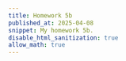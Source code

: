 ```yaml
---
title: Homework 5b
published_at: 2025-04-08
snippet: My homework 5b.
disable_html_sanitization: true
allow_math: true
---
```


<div id="three.js_container"></div>

<script type="module">
    import * as THREE from "/250408/three.js-master/build/three.module.js"

    console.log(THREE)

    const container = document.getElementById(`three.js_container`)
    const width = container.parentNode.scrollWidth
    const height = width * 9 / 16


			import { OrbitControls } from '/250408/three.js-master/examples/jsm/controls/OrbitControls.js';
			import { GUI } from '/250408/three.js-master/examples/jsm/libs/lil-gui.module.min.js';

			import { GLTFLoader } from '/250408/three.js-master/examples/jsm/loaders/GLTFLoader.js';
			import { RGBELoader } from '/250408/three.js-master/examples/jsm/loaders/RGBELoader.js';

			let scene, renderer, camera, floor, orbitControls;
			let group, followGroup, model, skeleton, mixer, clock;
		
			let actions;

			let settings = {
				show_skeleton:false,
				fixe_transition: true,
			};

			const PI = Math.PI;
			const PI90 = Math.PI / 2;

			const controls = {

				key:[0,0],
				ease : new THREE.Vector3(),
				position : new THREE.Vector3(),
				up : new THREE.Vector3(0, 1, 0),
				rotate: new THREE.Quaternion(),
				current:'Idle',
				fadeDuration:0.5,
				runVelocity:5,
				walkVelocity:1.8,
				rotateSpeed:0.05,
				floorDecale:0,

			};


			init();

			function init() {

				const container = document.getElementById( 'container' );

				camera = new THREE.PerspectiveCamera( 45, window.innerWidth / window.innerHeight, 0.1, 100 );
				camera.position.set( 0, 2, - 5 );
				//camera.lookAt( 0, 1, 0 );


				clock = new THREE.Clock();

				scene = new THREE.Scene();
				scene.background = new THREE.Color( 0x5e5d5d );
				scene.fog = new THREE.Fog( 0x5e5d5d, 2, 20 );

				group = new THREE.Group();
				scene.add(group);

				followGroup = new THREE.Group();
				scene.add(followGroup);

				/*const hemiLight = new THREE.HemisphereLight( 0xffffff, 0xb3602b, 0.5 );
				hemiLight.position.set( 0, 20, 0 );
				scene.add( hemiLight );*/

				const dirLight = new THREE.DirectionalLight( 0xffffff, 5 );
				dirLight.position.set( - 2, 5, - 3 );
				dirLight.castShadow = true;
				let cam = dirLight.shadow.camera;
				cam.top = cam.right = 2;
				cam.bottom = cam.left = - 2;
				cam.near = 3;
				cam.far = 8;
				dirLight.shadow.bias = -0.005;
				dirLight.shadow.radius = 4;
				followGroup.add( dirLight );
				followGroup.add( dirLight.target );

				//scene.add( new THREE.CameraHelper( cam ) );

				renderer = new THREE.WebGLRenderer( { antialias: true } );
				renderer.setPixelRatio( window.devicePixelRatio );
				renderer.setSize( window.innerWidth, window.innerHeight );
				renderer.toneMapping = THREE.ACESFilmicToneMapping;
				renderer.toneMappingExposure = 0.5;
				renderer.shadowMap.enabled = true;
				container.appendChild( renderer.domElement );

				orbitControls = new OrbitControls( camera, renderer.domElement );
				orbitControls.target.set( 0, 1, 0 );
				orbitControls.enableDamping = true;
				orbitControls.enablePan = false;
				orbitControls.maxPolarAngle = PI90 - 0.05;
				orbitControls.update();

				// EVENTS

				window.addEventListener( 'resize', onWindowResize );
				document.addEventListener( 'keydown', onKeyDown );
				document.addEventListener( 'keyup', onKeyUp );


				// DEMO

				new RGBELoader()
					.setPath( '/250408/three.js-master/examples/textures/equirectangular/' )
					.load( 'lobe.hdr', function ( texture ) {

						texture.mapping = THREE.EquirectangularReflectionMapping;
						scene.environment = texture;
						scene.environmentIntensity = 1.5;

						loadModel();
						addFloor();

					});

			}

			function addFloor() {

				let size = 50;
				let repeat = 16;

				const maxAnisotropy = renderer.capabilities.getMaxAnisotropy();

				const floorT = new THREE.TextureLoader().load( '/250408/three.js-master/examples/textures/floors/FloorsCheckerboard_S_Diffuse.jpg' );
				floorT.colorSpace = THREE.SRGBColorSpace;
				floorT.repeat.set( repeat, repeat );
				floorT.wrapS = floorT.wrapT = THREE.RepeatWrapping;
				floorT.anisotropy = maxAnisotropy;

				const floorN = new THREE.TextureLoader().load( '/250408/three.js-master/examples/textures/floors/FloorsCheckerboard_S_Normal.jpg' );
				floorN.repeat.set( repeat, repeat );
				floorN.wrapS = floorN.wrapT = THREE.RepeatWrapping;
				floorN.anisotropy = maxAnisotropy;

				let mat = new THREE.MeshStandardMaterial( { map:floorT, normalMap:floorN, normalScale:new THREE.Vector2(0.5,0.5), color: 0x404040, depthWrite: false, roughness:0.85 } )

				let g = new THREE.PlaneGeometry( size, size, 50, 50 );
				g.rotateX( -PI90 );

				floor = new THREE.Mesh( g, mat );
				floor.receiveShadow = true;
				scene.add( floor );

				controls.floorDecale = (size / repeat) * 4;

				const bulbGeometry = new THREE.SphereGeometry( 0.05, 16, 8 );
				let bulbLight = new THREE.PointLight( 0xffee88, 2, 500, 2 );

				let bulbMat = new THREE.MeshStandardMaterial( { emissive: 0xffffee, emissiveIntensity: 1, color: 0x000000 } );
				bulbLight.add( new THREE.Mesh( bulbGeometry, bulbMat ) );
				bulbLight.position.set( 1, 0.1, -3 );
				bulbLight.castShadow = true;
				floor.add( bulbLight );

			}

			function loadModel() {

				const loader = new GLTFLoader();
				loader.load( '/250408/three.js-master/examples/models/gltf/Soldier.glb', function ( gltf ) {


					model = gltf.scene;
					group.add( model );
					model.rotation.y = PI;
					group.rotation.y = PI;

					model.traverse( function ( object ) {

						if ( object.isMesh ){
						    if( object.name == 'vanguard_Mesh' ){
						    	object.castShadow = true;
								object.receiveShadow = true;
								object.material.shadowSide = THREE.DoubleSide;
								//object.material.envMapIntensity = 0.5;
								object.material.metalness = 1.0;
								object.material.roughness = 0.2;
								object.material.color.set(1,1,1);
								object.material.metalnessMap = object.material.map;
						    } else {
						    	object.material.metalness = 1;
								object.material.roughness = 0;
								object.material.transparent = true;
								object.material.opacity = 0.8;
								object.material.color.set(1,1,1);
						    }
						}

					});

					//

					skeleton = new THREE.SkeletonHelper( model );
					skeleton.visible = false;
					scene.add( skeleton );

					//

					createPanel();

					//

					const animations = gltf.animations;

					mixer = new THREE.AnimationMixer( model );

					actions = {
						Idle:mixer.clipAction( animations[ 0 ] ),
						Walk:mixer.clipAction( animations[ 3 ] ),
						Run:mixer.clipAction( animations[ 1 ] )
					};

					for( let m in actions ){
						actions[m].enabled = true;
						actions[m].setEffectiveTimeScale( 1 );
						if(m!=='Idle') actions[m].setEffectiveWeight( 0 );
					}

					actions.Idle.play();

					animate();

				});

			}

			function updateCharacter( delta ) {

				const fade = controls.fadeDuration
				const key = controls.key;
				const up = controls.up;
				const ease = controls.ease;
				const rotate = controls.rotate;
				const position = controls.position;
				const azimut = orbitControls.getAzimuthalAngle();

				let active = key[0] === 0 && key[1] === 0 ? false : true;
				let play = active ? (key[2] ? 'Run' : 'Walk') : 'Idle';

		        // change animation

		        if ( controls.current != play ){

		           

		        	const current = actions[play];
		            const old = actions[controls.current];
		            controls.current = play;

		            if( settings.fixe_transition ){
		            	current.reset()
		            	current.weight = 1.0;
		            	current.stopFading()
		            	old.stopFading();
		            	// sycro if not idle
                        if ( play !== 'Idle' ) current.time = old.time * ( current.getClip().duration / old.getClip().duration );
		            	old._scheduleFading( fade, old.getEffectiveWeight(), 0 );
                        current._scheduleFading( fade, current.getEffectiveWeight(), 1 );	
			            current.play();
		            } else {
		            	setWeight( current, 1.0 );
			            old.fadeOut(fade);
			            current.reset().fadeIn( fade ).play();
		            }

		        }

		        // move object

		        if ( controls.current !== 'Idle' ) {

		            // run/walk velocity
		            let velocity = controls.current == 'Run' ? controls.runVelocity : controls.walkVelocity;

		            // direction with key
		            ease.set( key[1], 0, key[0] ).multiplyScalar( velocity * delta );

		            // calculate camera direction
		            let angle = unwrapRad( Math.atan2( ease.x, ease.z ) + azimut );
		            rotate.setFromAxisAngle( up, angle );
		            
		            // apply camera angle on ease
		            controls.ease.applyAxisAngle( up, azimut );

		            position.add( ease );
		            camera.position.add( ease );

		            group.position.copy( position );
		            group.quaternion.rotateTowards( rotate, controls.rotateSpeed );

		            orbitControls.target.copy( position ).add({x:0, y:1, z:0});
		            followGroup.position.copy( position );

		            // decale floor at infinie
		            let dx = ( position.x - floor.position.x );
		            let dz = ( position.z - floor.position.z );
		            if( Math.abs(dx) > controls.floorDecale ) floor.position.x += dx;
		            if( Math.abs(dz) > controls.floorDecale ) floor.position.z += dz;

			    }

				mixer.update( delta );
				orbitControls.update();

			}

			function unwrapRad(r) {
				return Math.atan2(Math.sin(r), Math.cos(r));
			}

			function createPanel() {

				const panel = new GUI( { width: 310 } );

				panel.add( settings, 'show_skeleton' ).onChange( (b) => { skeleton.visible = b; } );
				panel.add( settings, 'fixe_transition' );

			}

			function setWeight( action, weight ) {

				action.enabled = true;
				action.setEffectiveTimeScale( 1 );
				action.setEffectiveWeight( weight );

			}

			function onKeyDown( event ) {

				const key = controls.key;
				switch ( event.code ) {
					case 'ArrowUp': case 'KeyW': case 'KeyZ': key[0] = -1; break;
					case 'ArrowDown': case 'KeyS': key[0] = 1; break;
					case 'ArrowLeft': case 'KeyA': case 'KeyQ': key[1] = -1; break;
					case 'ArrowRight': case 'KeyD': key[1] = 1; break;
					case 'ShiftLeft' : case 'ShiftRight' : key[2] = 1; break;
				}

			}

			function onKeyUp( event ) {

				const key = controls.key;
				switch ( event.code ) {
					case 'ArrowUp': case 'KeyW': case 'KeyZ': key[0] = key[0]<0 ? 0:key[0]; break;
					case 'ArrowDown': case 'KeyS': key[0] = key[0]>0 ? 0:key[0]; break;
					case 'ArrowLeft': case 'KeyA': case 'KeyQ': key[1] = key[1]<0 ? 0:key[1]; break;
					case 'ArrowRight': case 'KeyD': key[1] = key[1]>0 ? 0:key[1]; break;
					case 'ShiftLeft' : case 'ShiftRight' : key[2] = 0; break;
				}

			}

			function onWindowResize() {

				camera.aspect = window.innerWidth / window.innerHeight;
				camera.updateProjectionMatrix();
				renderer.setSize( window.innerWidth, window.innerHeight );

			}

			function animate() {

				// Render loop

				requestAnimationFrame( animate );

				let delta = clock.getDelta();

				updateCharacter( delta );

				renderer.render( scene, camera );

			}

</script>
